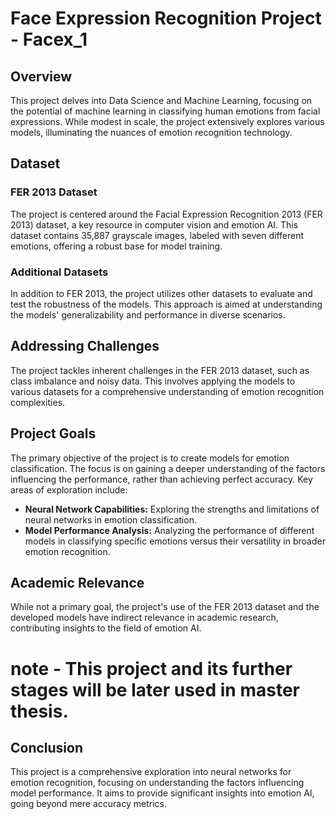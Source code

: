 # Face Expression Recognition Project - Facex_1

## Overview

This project delves into Data Science and Machine Learning, focusing on the potential of machine learning in classifying human emotions from facial expressions. While modest in scale, the project extensively explores various models, illuminating the nuances of emotion recognition technology.

## Dataset

### FER 2013 Dataset

The project is centered around the Facial Expression Recognition 2013 (FER 2013) dataset, a key resource in computer vision and emotion AI. This dataset contains 35,887 grayscale images, labeled with seven different emotions, offering a robust base for model training. 

### Additional Datasets

In addition to FER 2013, the project utilizes other datasets to evaluate and test the robustness of the models. This approach is aimed at understanding the models' generalizability and performance in diverse scenarios.

## Addressing Challenges

The project tackles inherent challenges in the FER 2013 dataset, such as class imbalance and noisy data. This involves applying the models to various datasets for a comprehensive understanding of emotion recognition complexities.

## Project Goals

The primary objective of the project is to create models for emotion classification. The focus is on gaining a deeper understanding of the factors influencing the performance, rather than achieving perfect accuracy. Key areas of exploration include:

- **Neural Network Capabilities:** Exploring the strengths and limitations of neural networks in emotion classification.
- **Model Performance Analysis:** Analyzing the performance of different models in classifying specific emotions versus their versatility in broader emotion recognition.

## Academic Relevance

While not a primary goal, the project's use of the FER 2013 dataset and the developed models have indirect relevance in academic research, contributing insights to the field of emotion AI.

 # note - This project and its further stages will be later used in master thesis.

## Conclusion

This project is a comprehensive exploration into neural networks for emotion recognition, focusing on understanding the factors influencing model performance. It aims to provide significant insights into emotion AI, going beyond mere accuracy metrics.

